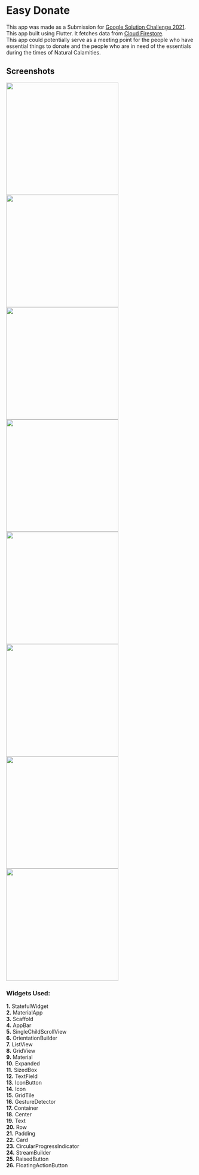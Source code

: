 # Easy Donate
This app was made as a Submission for [Google Solution Challenge 2021](https://developers.google.com/community/dsc-solution-challenge). <br>
This app built using Flutter. It fetches data from [Cloud Firestore](https://firebase.google.com/docs/firestore). <br>
This app could potentially serve as a meeting point for the people who have essential things to donate and the people who are in need of the essentials during the times of Natural Calamities.

## Screenshots
<a href="https://firebasestorage.googleapis.com/v0/b/solution-challenge-2021.appspot.com/o/Screenshots%2Fphoto_2021-03-30_16-43-48.jpg?alt=media&token=1ea1e3c1-90db-464c-a15a-426cb88e0a92"><img src = "https://firebasestorage.googleapis.com/v0/b/solution-challenge-2021.appspot.com/o/Screenshots%2Fphoto_2021-03-30_16-43-48.jpg?alt=media&token=1ea1e3c1-90db-464c-a15a-426cb88e0a92" width="300px"></a>
<a href="https://firebasestorage.googleapis.com/v0/b/solution-challenge-2021.appspot.com/o/Screenshots%2Fphoto_2021-03-30_16-43-53.jpg?alt=media&token=7d2b242a-755f-490c-b5e3-e15a183c2663"><img src = "https://firebasestorage.googleapis.com/v0/b/solution-challenge-2021.appspot.com/o/Screenshots%2Fphoto_2021-03-30_16-43-53.jpg?alt=media&token=7d2b242a-755f-490c-b5e3-e15a183c2663" width="300px"></a>
<a href="https://firebasestorage.googleapis.com/v0/b/solution-challenge-2021.appspot.com/o/Screenshots%2Fphoto_2021-03-30_16-43-57.jpg?alt=media&token=865611f2-8a3a-4d6b-8e5a-e37dd86bbb92"><img src = "https://firebasestorage.googleapis.com/v0/b/solution-challenge-2021.appspot.com/o/Screenshots%2Fphoto_2021-03-30_16-43-57.jpg?alt=media&token=865611f2-8a3a-4d6b-8e5a-e37dd86bbb92" width="300px"></a>
<a href="https://firebasestorage.googleapis.com/v0/b/solution-challenge-2021.appspot.com/o/Screenshots%2Fphoto_2021-03-30_16-44-03.jpg?alt=media&token=e10c074f-3e4d-4f5a-816c-acabc253b336"><img src = "https://firebasestorage.googleapis.com/v0/b/solution-challenge-2021.appspot.com/o/Screenshots%2Fphoto_2021-03-30_16-44-03.jpg?alt=media&token=e10c074f-3e4d-4f5a-816c-acabc253b336" width="300px"></a>
<a href="https://firebasestorage.googleapis.com/v0/b/solution-challenge-2021.appspot.com/o/Screenshots%2Fphoto_2021-03-30_16-44-06.jpg?alt=media&token=d82ed77a-ec78-4d03-a20e-ab4f9515daa0"><img src = "https://firebasestorage.googleapis.com/v0/b/solution-challenge-2021.appspot.com/o/Screenshots%2Fphoto_2021-03-30_16-44-06.jpg?alt=media&token=d82ed77a-ec78-4d03-a20e-ab4f9515daa0" width="300px"></a>
<a href = "https://firebasestorage.googleapis.com/v0/b/solution-challenge-2021.appspot.com/o/Screenshots%2Fphoto_2021-03-30_16-44-13.jpg?alt=media&token=351e27a5-e173-49a0-a00c-f1323af18a78"><img src = "https://firebasestorage.googleapis.com/v0/b/solution-challenge-2021.appspot.com/o/Screenshots%2Fphoto_2021-03-30_16-44-13.jpg?alt=media&token=351e27a5-e173-49a0-a00c-f1323af18a78" width="300px"></a>
<a href="https://firebasestorage.googleapis.com/v0/b/solution-challenge-2021.appspot.com/o/Screenshots%2Fphoto_2021-03-30_16-44-17.jpg?alt=media&token=13b8d840-3418-4d4e-98d3-77f60e4e16e5"><img src = "https://firebasestorage.googleapis.com/v0/b/solution-challenge-2021.appspot.com/o/Screenshots%2Fphoto_2021-03-30_16-44-17.jpg?alt=media&token=13b8d840-3418-4d4e-98d3-77f60e4e16e5" width="300px"></a>
<a href="https://firebasestorage.googleapis.com/v0/b/solution-challenge-2021.appspot.com/o/Screenshots%2Fphoto_2021-03-30_16-44-20.jpg?alt=media&token=bfb7ab24-db6e-47b9-9170-af34e08160fe"><img src = "https://firebasestorage.googleapis.com/v0/b/solution-challenge-2021.appspot.com/o/Screenshots%2Fphoto_2021-03-30_16-44-20.jpg?alt=media&token=bfb7ab24-db6e-47b9-9170-af34e08160fe" width="300px"></a>

### Widgets Used:
  <b>1.</b> StatefulWidget <br>
  <b>2.</b> MaterialApp <br>
  <b>3.</b> Scaffold <br>
  <b>4.</b> AppBar<br>
  <b>5.</b> SingleChildScrollView<br>
  <b>6.</b> OrientationBuilder<br>
  <b>7.</b> ListView<br>
  <b>8.</b> GridView<br>
  <b>9.</b> Material<br>
  <b>10.</b> Expanded<br>
  <b>11.</b> SizedBox<br>
  <b>12.</b> TextField<br>
  <b>13.</b> IconButton<br>
  <b>14.</b> Icon<br>
  <b>15.</b> GridTile<br>
  <b>16.</b> GestureDetector<br>
  <b>17.</b> Container<br>
  <b>18.</b> Center<br>
  <b>19.</b> Text <br>
  <b>20.</b> Row <br>
  <b>21.</b> Padding <br>
  <b>22.</b> Card <br>
  <b>23.</b> CircularProgressIndicator<br>
  <b>24.</b> StreamBuilder<br>
  <b>25.</b> RaisedButton<br>
  <b>26.</b> FloatingActionButton<br>










  
